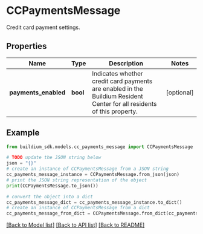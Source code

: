 # CCPaymentsMessage

Credit card payment settings.

## Properties

Name | Type | Description | Notes
------------ | ------------- | ------------- | -------------
**payments_enabled** | **bool** | Indicates whether credit card payments are enabled in the Buildium Resident Center for all residents of this property. | [optional] 

## Example

```python
from buildium_sdk.models.cc_payments_message import CCPaymentsMessage

# TODO update the JSON string below
json = "{}"
# create an instance of CCPaymentsMessage from a JSON string
cc_payments_message_instance = CCPaymentsMessage.from_json(json)
# print the JSON string representation of the object
print(CCPaymentsMessage.to_json())

# convert the object into a dict
cc_payments_message_dict = cc_payments_message_instance.to_dict()
# create an instance of CCPaymentsMessage from a dict
cc_payments_message_from_dict = CCPaymentsMessage.from_dict(cc_payments_message_dict)
```
[[Back to Model list]](../README.md#documentation-for-models) [[Back to API list]](../README.md#documentation-for-api-endpoints) [[Back to README]](../README.md)


